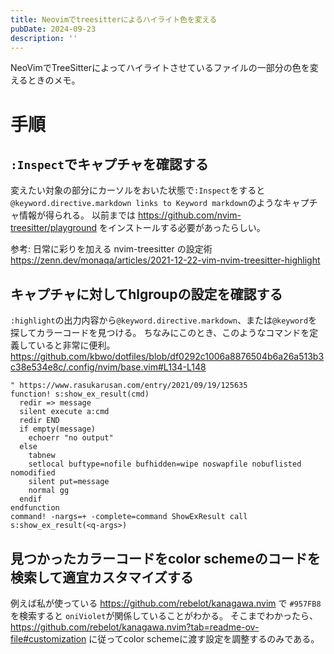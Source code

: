 ```yaml
---
title: Neovimでtreesitterによるハイライト色を変える
pubDate: 2024-09-23
description: ''
---
```


NeoVimでTreeSitterによってハイライトさせているファイルの一部分の色を変えるときのメモ。

# 手順

## `:Inspect`でキャプチャを確認する
変えたい対象の部分にカーソルをおいた状態で`:Inspect`をすると`@keyword.directive.markdown links to Keyword markdown`のようなキャプチャ情報が得られる。
以前までは https://github.com/nvim-treesitter/playground をインストールする必要があったらしい。

参考: 日常に彩りを加える nvim-treesitter の設定術 https://zenn.dev/monaqa/articles/2021-12-22-vim-nvim-treesitter-highlight

## キャプチャに対してhlgroupの設定を確認する
`:highlight`の出力内容から`@keyword.directive.markdown`、または`@keyword`を探してカラーコードを見つける。
ちなみにこのとき、このようなコマンドを定義していると非常に便利。
https://github.com/kbwo/dotfiles/blob/df0292c1006a8876504b6a26a513b3c38e534e8c/.config/nvim/base.vim#L134-L148

```vim
" https://www.rasukarusan.com/entry/2021/09/19/125635
function! s:show_ex_result(cmd)
  redir => message
  silent execute a:cmd
  redir END
  if empty(message)
    echoerr "no output"
  else
    tabnew
    setlocal buftype=nofile bufhidden=wipe noswapfile nobuflisted nomodified
    silent put=message
    normal gg
  endif
endfunction
command! -nargs=+ -complete=command ShowExResult call s:show_ex_result(<q-args>)
```

## 見つかったカラーコードをcolor schemeのコードを検索して適宜カスタマイズする

例えば私が使っている https://github.com/rebelot/kanagawa.nvim で `#957FB8`を検索すると `oniViolet`が関係していることがわかる。
そこまでわかったら、https://github.com/rebelot/kanagawa.nvim?tab=readme-ov-file#customization に従ってcolor schemeに渡す設定を調整するのみである。

